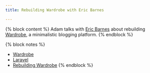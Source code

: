 ```yaml
---
title: Rebuilding Wardrobe with Eric Barnes

---
```


{% block content %}
Adam talks with [Eric Barnes](#) about rebuilding [Wardrobe](#), a minimalistic blogging platform.
{% endblock %}

{% block notes %}
- [Wardrobe](#)
- [Laravel](#)
- [Rebuilding Wardrobe](http://ericlbarnes.com/wardrobe-diaries/)
{% endblock %}
